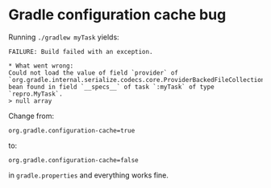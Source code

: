 # Gradle configuration cache bug

Running `./gradlew myTask` yields:

```
FAILURE: Build failed with an exception.

* What went wrong:
Could not load the value of field `provider` of `org.gradle.internal.serialize.codecs.core.ProviderBackedFileCollectionSpec` bean found in field `__specs__` of task `:myTask` of type `repro.MyTask`.
> null array

```

Change from:

```
org.gradle.configuration-cache=true
```

to:

```
org.gradle.configuration-cache=false
```

in `gradle.properties` and everything works fine.
